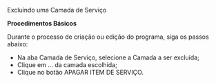 Excluíndo uma Camada de Serviço

<b>Procedimentos Básicos</b>

 Durante o processo de criação ou edição do programa, siga os passos abaixo:
 
* Na aba Camada de Serviço, selecione a Camada a ser excluída;
* Clique em ... da camada escolhida;
* Clique no botão APAGAR ITEM DE SERVIÇO.
